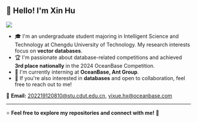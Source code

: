 ## 👋 Hello! I'm Xin Hu

![](https://mmbiz.qpic.cn/mmbiz_gif/pFn9FZn1JXUPhzGP5UrUCiazngIicHLMnWjFmsBicQ0uHvicVSPibcXU22e8I29WPhicMvEQx5MPOtjoicwRBfhyibrIdA/640?wx_fmt=gif&from=appmsg&tp=webp&wxfrom=5&wx_lazy=1#imgIndex=0)

- 🎓 I'm an undergraduate student majoring in Intelligent Science and Technology at Chengdu University of Technology. My research interests focus on **vector databases**.
- 🏆 I'm passionate about database-related competitions and achieved **3rd place nationally** in the 2024 OceanBase Competition.
- 💼 I'm currently interning at **OceanBase, Ant Group**.
- 🤝 If you're also interested in **databases** and open to collaboration, feel free to reach out to me!  

📧 **Email:** [202219120810@stu.cdut.edu.cn](mailto:202219120810@stu.cdut.edu.cn), [yixue.hx@oceanbase.com](mailto:yixue.hx@oceanbase.com)

---
⭐️ **Feel free to explore my repositories and connect with me!** 🚀
